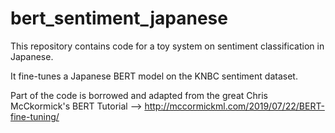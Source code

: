 # bert_sentiment_japanese       
         
This repository contains code for a toy system on sentiment classification in Japanese.

It fine-tunes a Japanese BERT model on the KNBC sentiment dataset. 

Part of the code is borrowed and adapted from the great Chris McCkormick's BERT Tutorial --> http://mccormickml.com/2019/07/22/BERT-fine-tuning/ 



